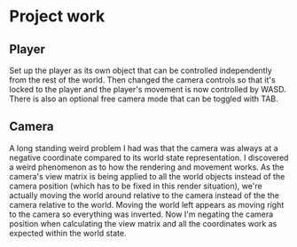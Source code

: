 # Project work
## Player
Set up the player as its own object that can be controlled independently from the rest of the world. Then changed the camera controls so that it's locked to the player and the player's movement is now controlled by WASD. There is also an optional free camera mode that can be toggled with TAB.

## Camera
A long standing weird problem I had was that the camera was always at a negative coordinate compared to its world state representation. I discovered a weird phenomenon as to how the rendering and movement works. As the camera's view matrix is being applied to all the world objects instead of the camera position (which has to be fixed in this render situation), we're actually moving the world around relative to the camera instead of the the camera relative to the world. Moving the world left appears as moving right to the camera so everything was inverted. Now I'm negating the camera position when calculating the view matrix and all the coordinates work as expected within the world state.